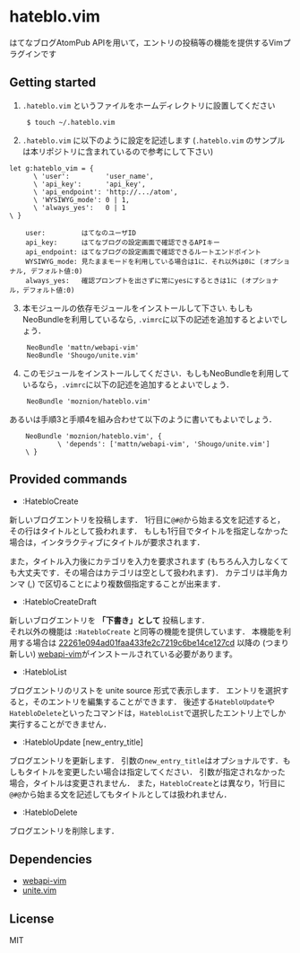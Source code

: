 hateblo.vim
===========

はてなブログAtomPub APIを用いて，エントリの投稿等の機能を提供するVimプラグインです

Getting started
---------------

1. `.hateblo.vim` というファイルをホームディレクトリに設置してください

        $ touch ~/.hateblo.vim

2. `.hateblo.vim` に以下のように設定を記述します (`.hateblo.vim` のサンプルは本リポジトリに含まれているので参考にして下さい)

 ```vim
 let g:hateblo_vim = {
       \ 'user':         'user_name',
       \ 'api_key':      'api_key',
       \ 'api_endpoint': 'http://.../atom',
       \ 'WYSIWYG_mode': 0 | 1,
       \ 'always_yes':   0 | 1
 \ }
 ```

        user:         はてなのユーザID
        api_key:      はてなブログの設定画面で確認できるAPIキー
        api_endpoint: はてなブログの設定画面で確認できるルートエンドポイント
        WYSIWYG_mode: 見たままモードを利用している場合は1に．それ以外は0に (オプショナル, デフォルト値:0)
        always_yes:   確認プロンプトを出さずに常にyesにするときは1に (オプショナル，デフォルト値:0)


3. 本モジュールの依存モジュールをインストールして下さい. もしもNeoBundleを利用しているなら, `.vimrc`に以下の記述を追加するとよいでしょう．

        NeoBundle 'mattn/webapi-vim'
        NeoBundle 'Shougo/unite.vim'

4. このモジュールをインストールしてください．もしもNeoBundleを利用しているなら，`.vimrc`に以下の記述を追加するとよいでしょう．

        NeoBundle 'moznion/hateblo.vim'

 あるいは手順3と手順4を組み合わせて以下のように書いてもよいでしょう．

        NeoBundle 'moznion/hateblo.vim', {
                \ 'depends': ['mattn/webapi-vim', 'Shougo/unite.vim']
        \ }

Provided commands
-----------------

- :HatebloCreate

新しいブログエントリを投稿します．
1行目に`@#@`から始まる文を記述すると，その行はタイトルとして扱われます．
もしも1行目でタイトルを指定しなかった場合は，インタラクティブにタイトルが要求されます．

また，タイトル入力後にカテゴリを入力を要求されます (もちろん入力しなくても大丈夫です．その場合はカテゴリは空として扱われます)．
カテゴリは半角カンマ (,) で区切ることにより複数個指定することが出来ます．

- :HatebloCreateDraft

新しいブログエントリを **「下書き」として** 投稿します．  
それ以外の機能は `:HatebloCreate` と同等の機能を提供しています．
本機能を利用する場合は [22261e094ad01faa433fe2c7219c6be14ce127cd](https://github.com/mattn/webapi-vim/commit/22261e094ad01faa433fe2c7219c6be14ce127cd) 以降の (つまり新しい) [webapi-vim](https://github.com/mattn/webapi-vim)がインストールされている必要があります。


- :HatebloList

ブログエントリのリストを unite source 形式で表示します．
エントリを選択すると，そのエントリを編集することができます．
後述する`HatebloUpdate`や`HatebloDelete`といったコマンドは，`HatebloList`で選択したエントリ上でしか実行することができません．

- :HatebloUpdate [new_entry_title]

ブログエントリを更新します．
引数の`new_entry_title`はオプショナルです．もしもタイトルを変更したい場合は指定してください．
引数が指定されなかった場合，タイトルは変更されません．
また，`HatebloCreate`とは異なり，1行目に`@#@`から始まる文を記述してもタイトルとしては扱われません．

- :HatebloDelete

ブログエントリを削除します．

Dependencies
------------

- [webapi-vim](https://github.com/mattn/webapi-vim)
- [unite.vim](https://github.com/Shougo/unite.vim)

License
-------

MIT
